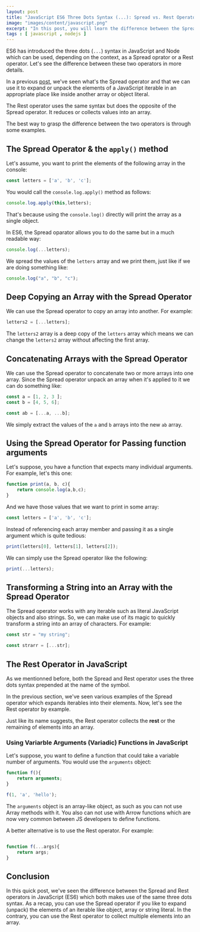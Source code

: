 ```yaml
---
layout: post
title: "JavaScript ES6 Three Dots Syntax (...): Spread vs. Rest Operators"
image: "images/content/javascript.png"
excerpt: "In this post, you will learn the difference between the Spread and the Rest operators in JavaScript." 
tags : [ javascript , nodejs ]
---
```


ES6 has introduced the three dots (`...`) syntax in JavaScript and Node which can be used, depending on the context, as a Spread oprator or a Rest operator. Let's see the difference between these two operators in more details.

In a previous [post](https://www.techiediaries.com/javascript-node-es6-spread-operator-syntax), we've seen what's the Spread operator and that we can use it to expand or unpack the elements of a JavaScript iterable in an appropriate place like inside another array or object literal.

The Rest operator uses the same syntax but does the opposite of the Spread operator. It reduces or collects values into an array. 

The best way to grasp the difference between the two operators is through some examples.

## The Spread Operator & the `apply()` method 

Let's assume, you want to print the elements of the following array in the console:

```js
const letters = ['a', 'b', 'c'];
```

You would call the `console.log.apply()` method as follows:

```js
console.log.apply(this,letters);
```

That's because using the `console.log()` directly will print the array as a single object.

In ES6, the Spread oparator allows you to do the same but in a much readable way:

```js
console.log(...letters);
```

We spread the values of the `letters` array and we print them, just like if we are doing something like:

```js
console.log("a", "b", "c");
```

## Deep Copying an Array with the Spread Operator

We can use the Spread operator to copy an array into another. For example:

```js
letters2 = [...letters];
```

The `letters2` array is a deep copy of the `letters` array which means we can change the `letters2` array without affecting the first array.

## Concatenating Arrays with the Spread Operator

We can use the Spread operator to concatenate two or more arrays into one array. Since the Spread operator unpack an array when it's applied to it we can do something like:

```js
const a = [1, 2, 3 ];
const b = [4, 5, 6];

const ab = [...a, ...b];
```

We simply extract the values of the `a` and `b` arrays into the new `ab` array.

## Using the Spread Operator for Passing function arguments

Let's suppose, you have a function that expects many individual arguments. For example, let's this one:

```js
function print(a, b, c){
    return console.log(a,b,c);
}
```

And we have those values that we want to print in some array:

```js
const letters = ['a', 'b', 'c'];
```

Instead of referencing each array member and passing it as a single argument which is quite tedious:

```js
print(letters[0], letters[1], letters[2]);
```

We can simply use the Spread operator like the following:

```js
print(...letters);
```

## Transforming a String into an Array with the Spread Operator

The Spread operator works with any iterable such as literal JavaScript objects and also strings. So, we can make use of its magic to quickly transform a string into an array of characters. For example:

```js
const str = "my string";

const strarr = [...str];
```

## The Rest Operator in JavaScript

As we mentionned before, both the Spread and Rest operator uses the three dots syntax prepended at the name of the symbol. 

In the previous section, we've seen various examples of the Spread operator which expands iterables into their elements. Now, let's see the Rest operator by example.

Just like its name suggests, the Rest operator collects the **rest** or the remaining of elements into an array.

### Using Variarble Arguments (Variadic) Functions in JavaScript

Let's suppose, you want to define a function that could take a variable number of arguments. You would use the `arguments` object:

```js
function f(){
    return arguments;
}

f(1, 'a', 'hello');
```

The `arguments` object is an array-like object, as such as you can not use Array methods with it. You also can not use with Arrow functions which are now very common between JS developers to define functions.

A better alternative is to use the Rest operator. For example: 

```js

function f(...args){
    return args;
}
```

## Conclusion

In this quick post, we've seen the difference between the Spread and Rest operators in JavaScript (ES6) which both makes use of the same three dots syntax. As a recap, you can use the Spread operator if you like to expand (unpack) the elements of an iterable like object, array or string literal. In the contrary, you can use the Rest operator to collect multiple elements into an array.  

